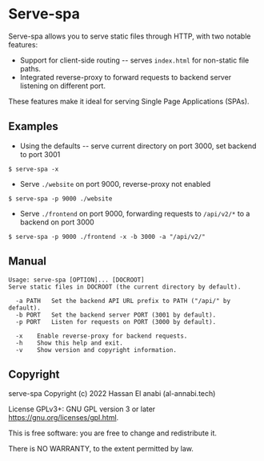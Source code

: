# Serve-spa

Serve-spa allows you to serve static files through HTTP, with two notable features:

* Support for client-side routing -- serves `index.html` for non-static file paths.
* Integrated reverse-proxy to forward requests to backend server listening on different port.

These features make it ideal for serving Single Page Applications (SPAs).

## Examples

* Using the defaults -- serve current directory on port 3000, set backend to port 3001

`$ serve-spa -x`

* Serve `./website` on port 9000, reverse-proxy not enabled

`$ serve-spa -p 9000 ./website`

* Serve `./frontend` on port 9000, forwarding requests to `/api/v2/*` to a backend on port 3000

`$ serve-spa -p 9000 ./frontend -x -b 3000 -a "/api/v2/"`

## Manual

```
Usage: serve-spa [OPTION]... [DOCROOT]
Serve static files in DOCROOT (the current directory by default).

  -a PATH	Set the backend API URL prefix to PATH ("/api/" by default).
  -b PORT	Set the backend server PORT (3001 by default).
  -p PORT	Listen for requests on PORT (3000 by default).

  -x 	Enable reverse-proxy for backend requests.
  -h 	Show this help and exit.
  -v 	Show version and copyright information.
```

## Copyright

serve-spa Copyright (c) 2022 Hassan El anabi (al-annabi.tech)

License GPLv3+: GNU GPL version 3 or later <https://gnu.org/licenses/gpl.html>.

This is free software: you are free to change and redistribute it.

There is NO WARRANTY, to the extent permitted by law.

